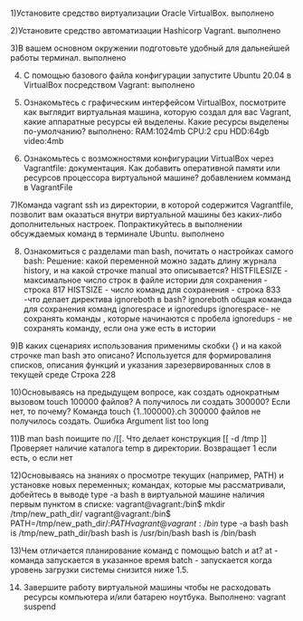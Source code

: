 1)Установите средство виртуализации Oracle VirtualBox.
выполнено

2)Установите средство автоматизации Hashicorp Vagrant.
выполнено

3)В вашем основном окружении подготовьте удобный для дальнейшей работы терминал.
выполнено

4) С помощью базового файла конфигурации запустите Ubuntu 20.04 в VirtualBox посредством Vagrant:
выполнено    
5) Ознакомьтесь с графическим интерфейсом VirtualBox, посмотрите как выглядит виртуальная машина, которую создал для вас Vagrant, какие аппаратные ресурсы ей выделены. Какие ресурсы выделены по-умолчанию?
выполнено:
RAM:1024mb
CPU:2 cpu
HDD:64gb
video:4mb

6) Ознакомьтесь с возможностями конфигурации VirtualBox через Vagrantfile: документация. Как добавить оперативной памяти или ресурсов процессора виртуальной машине?
добавлением комманд в VagrantFile

  
7)Команда vagrant ssh из директории, в которой содержится Vagrantfile, позволит вам оказаться внутри виртуальной машины без каких-либо дополнительных настроек. Попрактикуйтесь в выполнении обсуждаемых команд в терминале Ubuntu.
выполнено
    
8) Ознакомиться с разделами man bash, почитать о настройках самого bash:
Решение: какой переменной можно задать длину журнала history, и на какой строчке manual это описывается?
HISTFILESIZE - максимальное число строк в файле истории для сохранения - строка 817
HISTSIZE - число команд для сохранения - строка 833
-что делает директива ignoreboth в bash?
ignoreboth общая команда для сохранения команд ignorespace и ignoredups
    ignorespace- не сохранять команды , которые начинаются с пробела 
    ignoredups - не сохранять команду, если она уже есть в истории

9)В каких сценариях использования применимы скобки {} и на какой строчке man bash это описано?
Используется для формировалиня списков, описания функций и указания зарезервированных слов в текущей среде
Строка 228

10)Основываясь на предыдущем вопросе, как создать однократным вызовом touch 100000 файлов? А получилось ли создать 300000? Если нет, то почему?
Команда touch {1..100000}.ch
300000 файлов не получилось создать. Ошибка Argument list too long

11)В man bash поищите по /\[\[. Что делает конструкция [[ -d /tmp ]]
Проверяет наличие каталога temp в директории. Возвращает 1 если есть, о если нет

12)Основываясь на знаниях о просмотре текущих (например, PATH) и установке новых переменных; командах, которые мы рассматривали, добейтесь в выводе type -a bash в виртуальной машине наличия первым пунктом в списке:
vagrant@vagrant:/bin$ mkdir /tmp/new_path_dir/
vagrant@vagrant:/bin$ PATH=/tmp/new_path_dir/:$PATH
vagrant@vagrant:/bin$ type -a bash
bash is /tmp/new_path_dir/bash
bash is /usr/bin/bash
bash is /bin/bash

13)Чем отличается планирование команд с помощью batch и at?
at - команда запускается в указанное время
batch - запускается когда уровень загрузки системы снизится ниже 1.5.

14) Завершите работу виртуальной машины чтобы не расходовать ресурсы компьютера и/или батарею ноутбука.
Выполнено: vagrant suspend